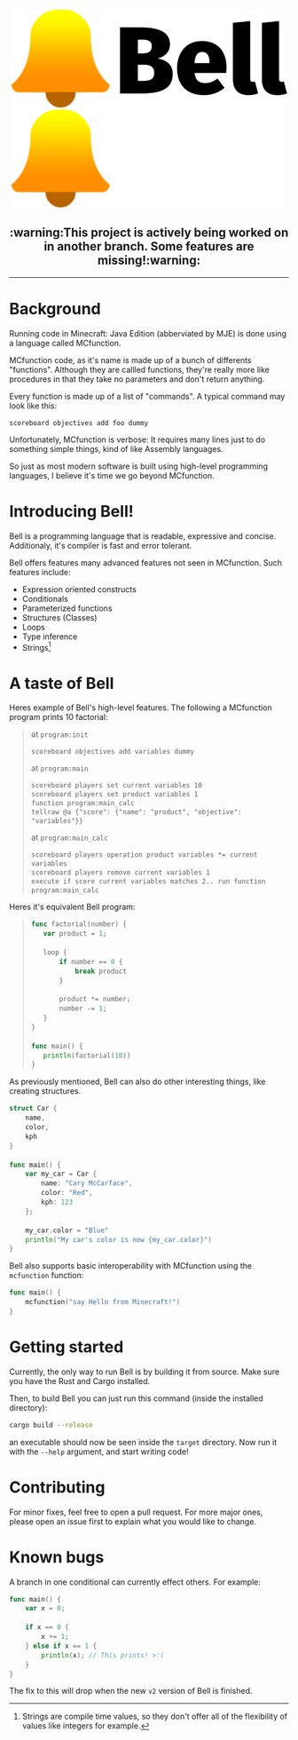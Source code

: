 <p align="center">
    <img src="assets/Bell logo + wordmark.svg#gh-light-mode-only" width="497" height="177">
    <img src="assets/Bell logo + wordmark (white).svg#gh-dark-mode-only" width="497" height="177">
</p>

<h2 align="center">
    :warning:This project is actively being worked on in another branch. Some features are missing!:warning:
</h2>

---

# Background
Running code in Minecraft: Java Edition (abberviated by MJE) is done using a language called MCfunction.

MCfunction code, as it's name is made up of a bunch of differents "functions". Although they are callled functions, they're really more like
procedures in that they take no parameters and don't return anything.

Every function is made up of a list of "commands". A typical command may look like this:
```mcfunction
scoreboard objectives add foo dummy
```

Unfortunately, MCfunction is verbose: It requires many lines just to do something simple things, kind of like Assembly languages.

So just as most modern software is built using high-level programming languages, I believe it's time we go beyond MCfunction.

# Introducing Bell!
Bell is a programming language that is readable, expressive and concise.
Additionaly, it's compiler is fast and error tolerant.

Bell offers features many advanced features not seen in MCfunction. Such features include:
* Expression oriented constructs
* Conditionals
* Parameterized functions
* Structures (Classes)
* Loops
* Type inference
* Strings[^1]

[^1]: Strings are compile time values, so they don't offer all of the flexibility of values like integers for example.

# A taste of Bell
Heres example of Bell's high-level features. The following a MCfunction program prints 10 factorial:

> at `program:init`
> ```mcfunction
> scoreboard objectives add variables dummy
> ```
>
> at `program:main`
> ```mcfunction
> scoreboard players set current variables 10
> scoreboard players set product variables 1
> function program:main_calc
> tellraw @a {"score": {"name": "product", "objective": "variables"}}
> ```
>
> at `program:main_calc`
> ```mcfunction
> scoreboard players operation product variables *= current variables
> scoreboard players remove current variables 1
> execute if score current variables matches 2.. run function program:main_calc
> ```

Heres it's equivalent Bell program:
> ```go
> func factorial(number) {
>    var product = 1;
>     
>    loop {
>        if number == 0 {
>            break product
>        }
> 
>        product *= number;
>        number -= 1;
>    }
> }
> 
> func main() {
>    println(factorial(10))
> }
>```

As previously mentioned, Bell can also do other interesting things, like creating structures.
```go
struct Car {
    name,
    color,
    kph
}

func main() {
    var my_car = Car {
        name: "Cary McCarface",
        color: "Red",
        kph: 123
    };
    
    my_car.color = "Blue"
    println("My car's color is now {my_car.color}")
}
```

Bell also supports basic interoperability with MCfunction using the `mcfunction` function:
```go
func main() {
    mcfunction("say Hello from Minecraft!")
}
```

# Getting started
Currently, the only way to run Bell is by building it from source. Make sure you have the Rust and Cargo installed.

Then, to build Bell you can just run this command (inside the installed directory):
```bash
cargo build --release
```

an executable should now be seen inside the `target` directory. Now run it with the `--help` argument, and start writing code! 

# Contributing
For minor fixes, feel free to open a pull request. For more major ones, please open an issue first to explain what you would like to change.

# Known bugs
A branch in one conditional can currently effect others. For example:
```go
func main() {
    var x = 0;
    
    if x == 0 {
        x += 1;
    } else if x == 1 {
        println(x); // This prints! >:(
    }
}
```

The fix to this will drop when the new `v2` version of Bell is finished.
